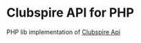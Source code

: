Clubspire API for PHP
===

PHP lib implementation of [Clubspire Api](https://clubspireapi.docs.apiary.io/)
